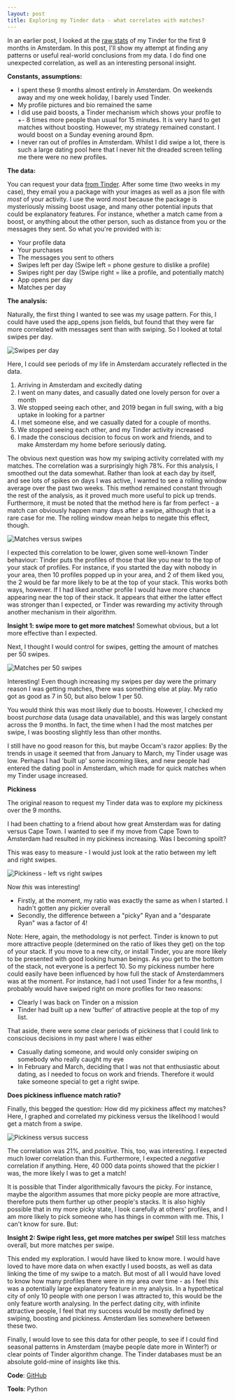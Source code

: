 ```yaml
---
layout: post
title: Exploring my Tinder data - what correlates with matches?
---
```


In an earlier post, I looked at the [raw stats](https://rian-van-den-ander.github.io/9-Months-Tinder-Amsterdam/) of my Tinder for the first 9 months in Amsterdam. In this post, I'll show my attempt at finding any patterns or useful real-world conclusions from my data. I do find one unexpected correlation, as well as an interesting personal insight. 

**Constants, assumptions:**
* I spent these 9 months almost entirely in Amsterdam. On weekends away and my one week holiday, I barely used Tinder.
* My profile pictures and bio remained the same
* I did use paid boosts, a Tinder mechanism which shows your profile to +- 8 times more people than usual for 15 minutes. It is very hard to get matches without boosting. However, my strategy remained constant. I would boost on a Sunday evening around 8pm.
* I never ran out of profiles in Amsterdam. Whilst I did swipe a lot, there is such a large dating pool here that I never hit the dreaded screen telling me there were no new profiles.
 
**The data:**

You can request your data [from Tinder](https://account.gotinder.com/data). After some time (two weeks in my case), they email you a package with your images as well as a json file with _most_ of your activity. I use the word _most_ because the package is mysteriously missing boost usage, and many other potential inputs that could be explanatory features. For instance, whether a match came from a boost, or anything about the other person, such as distance from you or the messages they sent. So what you're provided with is:

* Your profile data
* Your purchases
* The messages you sent to others
* Swipes left per day (Swipe left = phone gesture to dislike a profile)
* Swipes right per day (Swipe right = like a profile, and potentially match) 
* App opens per day
* Matches per day

**The analysis:**

Naturally, the first thing I wanted to see was my usage pattern. For this, I could have used the app_opens json fields, but found that they were far more correlated with messages sent than with swiping. So I looked at total swipes per day. 

![Swipes per day](../images/analyses/tinder_2019_07_28/swipes_per_day.png "Swipes per day")

Here, I could see periods of my life in Amsterdam accurately reflected in the data.
1. Arriving in Amsterdam and excitedly dating
2. I went on many dates, and casually dated one lovely person for over a month
3. We stopped seeing each other, and 2019 began in full swing, with a big uptake in looking for a partner
4. I met someone else, and we casually dated for a couple of months. 
5. We stopped seeing each other, and my Tinder activity increased
6. I made the conscious decision to focus on work and friends, and to make Amsterdam my home before seriously dating. 


The obvious next question was how my swiping activity correlated with my matches. The correlation was a surprisingly high 78%. For this analysis, I smoothed out the data somewhat. Rather than look at each day by itself, and see lots of spikes on days I was active, I wanted to see a rolling window average over the past two weeks. This method remained constant through the rest of the analysis, as it proved much more useful to pick up trends. Furthermore, it must be noted that the method here is far from perfect - a match can obviously happen many days after a swipe, although that is a rare case for me. The rolling window mean helps to negate this effect, though. 

![Matches versus swipes](../images/analyses/tinder_2019_07_28/matches_versus_swipes.png "Matches versus swipes")

I expected this correlation to be lower, given some well-known Tinder behaviour: Tinder puts the profiles of those that like you near to the top of your stack of profiles. For instance, if you started the day with nobody in your area, then 10 profiles popped up in your area, and 2 of them liked you, the 2 would be far more likely to be at the top of your stack. This works both ways, however. If I had liked another profile I would have more chance appearing near the top of their stack. It appears that either the latter effect was stronger than I expected, or Tinder was rewarding my activity through another mechanism in their algorithm.

**Insight 1: swipe more to get more matches!** Somewhat obvious, but a lot more effective than I expected.

Next, I thought I would control for swipes, getting the amount of matches per 50 swipes.

![Matches per 50 swipes](../images/analyses/tinder_2019_07_28/matches_per_swipes.png "Matches per 50 swipes")

Interesting! Even though increasing my swipes per day were the primary reason I was getting matches, there was something else at play. My ratio got as good as 7 in 50, but also below 1 per 50.

You would think this was most likely due to boosts. However, I checked my boost _purchase_ data (usage data unavailable), and this was largely constant across the 9 months. In fact, the time when I had the most matches per swipe, I was boosting slightly less than other months. 

I still have no good reason for this, but maybe Occam's razor applies: By the trends in usage it seemed that from January to March, my Tinder usage was low. Perhaps I had 'built up' some incoming likes, and new people had entered the dating pool in Amsterdam, which made for quick matches when my Tinder usage increased. 

**Pickiness**

The original reason to request my Tinder data was to explore my pickiness over the 9 months. 

I had been chatting to a friend about how great Amsterdam was for dating versus Cape Town. I wanted to see if my move from Cape Town to Amsterdam had resulted in my pickiness increasing. Was I becoming spoilt?

This was easy to measure - I would just look at the ratio between my left and right swipes. 

![Pickiness - left vs right swipes ](../images/analyses/tinder_2019_07_28/left_vs_right.png "Pickiness - left vs right swipes ")

Now _this_ was interesting!
* Firstly, at the moment, my ratio was exactly the same as when I started. I hadn't gotten any pickier overall
* Secondly, the difference between a "picky" Ryan and a "desparate Ryan" was a factor of 4!

Note: Here, again, the methodology is not perfect. Tinder is known to put more attractive people (determined on the ratio of likes they get) on the top of your stack. If you move to a new city, or install Tinder, you are more likely to be presented with good looking human beings. As you get to the bottom of the stack, not everyone is a perfect 10. So my pickiness number here could easily have been influenced by how full the stack of Amsterdammers was at the moment. For instance, had I not used Tinder for a few months, I probably would have swiped right on more profiles for two reasons:
* Clearly I was back on Tinder on a mission 
* Tinder had built up a new 'buffer' of attractive people at the top of my list.

That aside, there were some clear periods of pickiness that I could link to conscious decisions in my past where I was either
* Casually dating someone, and would only consider swiping on somebody who really caught my eye
* In February and March, deciding that I was not that enthusiastic about dating, as I needed to focus on work and friends. Therefore it would take someone special to get a right swipe. 

**Does pickiness influence match ratio?**

Finally, this begged the question: How did my pickiness affect my matches? Here, I graphed and correlated my pickiness versus the likelihood I would get a match from a swipe. 

![Pickiness versus success](../images/analyses/tinder_2019_07_28/pickiness_correlation.png "Pickiness versus success")

The correlation was 21%, and _positive_. This, too, was interesting. I expected much lower correlation than this. Furthermore, I expected a _negative_ correlation if anything. Here, 40 000 data points showed that the pickier I was, the more likely I was to get a match! 

It is possible that Tinder algorithmically favours the picky. For instance, maybe the algorithm assumes that more picky people are more attractive, therefore puts them further up other people's stacks. It is also highly possible that in my more picky state, I look carefully at others' profiles, and I am more likely to pick someone who has things in common with me. This, I can't know for sure. But:

**Insight 2: Swipe right less, get more matches per swipe!** Still less matches overall, but more matches per swipe. 

This ended my exploration. I would have liked to know more. I would have loved to have more data on when exactly I used boosts, as well as data linking the time of my swipe to a match. But most of all I would have loved to know how many profiles there were in my area over time - as I feel this was a potentially large explanatory feature in my analysis. In a hypothetical city of only 10 people with one person I was attracted to, this would be the only feature worth analysing. In the perfect dating city, with infinite attractive people, I feel that my success would be mostly defined by swiping, boosting and pickiness. Amsterdam lies somewhere between these two. 

Finally, I would love to see this data for other people, to see if I could find seasonal patterns in Amsterdam (maybe people date more in Winter?) or clear points of Tinder algorithm change. The Tinder databases must be an absolute gold-mine of insights like this.

**Code**: [GitHub](https://github.com/rian-van-den-ander/explorations/tree/master/tinder_data)

**Tools**: Python

 



